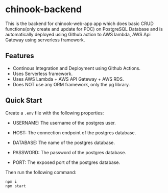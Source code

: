 # chinook-backend
This is the backend for chinook-web-app app which does basic CRUD functions(only create and update for POC) on PostgreSQL Database and is automatically deployed using Github action to AWS lambda, AWS Api Gateway using serverless framework.

## Features

- Continous Integration and Deployment using Github Actions.
- Uses Serverless framework.
- Uses AWS Lambda +  AWS API Gateway + AWS RDS.
- Does NOT use any ORM framework, only the pg library.

## Quick Start

Create a `.env` file with the following properties:

- USERNAME: The username of the postgres user.

- HOST: The connection endpoint of the postgres database.

- DATABASE: The name of the postgres database.

- PASSWORD: The password of the postgres database.

- PORT: The exposed port of the postgres database.

Then run the following command:

```bash
npm i
npm start
```





